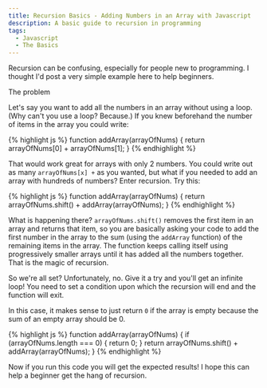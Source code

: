 ```yaml
---
title: Recursion Basics - Adding Numbers in an Array with Javascript
description: A basic guide to recursion in programming
tags:
  - Javascript
  - The Basics
---
```


<p>Recursion can be confusing, especially for people new to programming. I thought I'd post a very simple example here to help beginners.</p>

<p class="lead">The problem</p>
<p>Let's say you want to add all the numbers in an array without using a loop. (Why can't you use a loop? Because.) If you knew beforehand the number of items in the array you could write:</p>
{% highlight js %}
function addArray(arrayOfNums) {
    return arrayOfNums[0] + arrayOfNums[1];
}
{% endhighlight %}
<p>That would work great for arrays with only 2 numbers. You could write out as many <code>arrayOfNums[x] +</code> as you wanted, but what if you needed to add an array with hundreds of numbers? Enter recursion. Try this:</p>
{% highlight js %}
function addArray(arrayOfNums) {
    return arrayOfNums.shift() + addArray(arrayOfNums);
}
{% endhighlight %}
<p>What is happening there? <code>arrayOfNums.shift()</code> removes the first item in an array and returns that item, so you are basically asking your code to add the first number in the array to the sum (using the <code>addArray</code> function) of the remaining items in the array. The function keeps calling itself using progressively smaller arrays until it has added all the numbers together. That is the magic of recursion.</p>
<p>So we're all set? Unfortunately, no. Give it a try and you'll get an infinite loop! You need to set a condition upon which the recursion will end and the function will exit.</p>
<p>In this case, it makes sense to just return <code>0</code> if the array is empty because the sum of an empty array should be 0.</p>
{% highlight js %}
function addArray(arrayOfNums) {
    if (arrayOfNums.length === 0) { return 0; }
    return arrayOfNums.shift() + addArray(arrayOfNums);
}
{% endhighlight %}
<p>Now if you run this code you will get the expected results! I hope this can help a beginner get the hang of recursion.</p>
